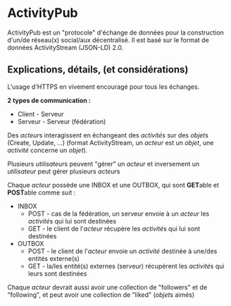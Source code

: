 # ActivityPub

ActivityPub est un "protocole" d'échange de données pour la construction d'un/de réseau(x) social/aux décentralisé. Il est basé sur le format de données ActivityStream (JSON-LD) 2.0.

## Explications, détails, (et considérations)

L'usage d'HTTPS en vivement encouragé pour tous les échanges.

**2 types de communication :**
  * Client - Serveur
  * Serveur - Serveur (fédération)

Des *acteur*s interagissent en échangeant des *activités* sur des *objet*s (Create, Update, ...) (format ActivityStream, un *acteur* est un *objet*, une *activité* concerne un *objet*).

Plusieurs *utilisateur*s peuvent "gérer" un *acteur* et inversement un *utilisateur* peut gérer plusieurs *acteur*s

Chaque *acteur* possède une INBOX et une OUTBOX, qui sont **GET**able et **POST**able comme suit :
  * INBOX
    * POST - cas de la fédération, un serveur envoie à un *acteur* les *activité*s qui lui sont destinées
    * GET - le client de l'*acteur* récupère les *activité*s qui lui sont destinées
  * OUTBOX
    * POST - le client de l'*acteur* envoie un *activité* destinée à une/des entités externe(s)
    * GET - la/les entité(s) externes (serveur) récupèrent les *activité*s qui leurs sont destinées

Chaque *acteur* devrait aussi avoir une collection de "followers" et de "following", et peut avoir une collection de "liked" (*objet*s aimés)
